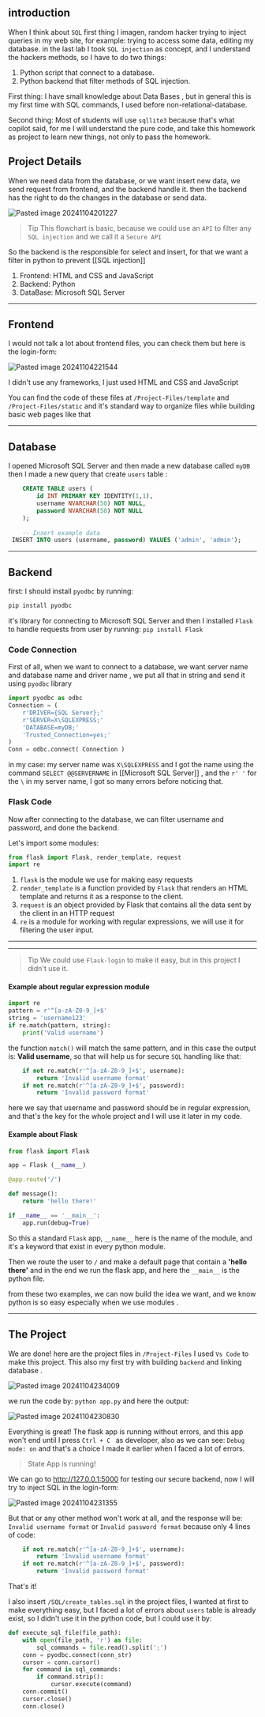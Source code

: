 ## introduction

When I think about `SQL` first thing I imagen, random hacker trying to inject  queries in my web site, for example: trying to access some data, editing my database. in the last lab I took `SQL injection` as concept, and I understand the hackers methods, so I have to do two things: 

1. Python script that connect to a database. 
2. Python backend that filter methods of SQL injection.

First thing: I have small knowledge about Data Bases , but in general this is my first time with SQL commands, I used before non-relational-database.

Second thing: Most of students will use `sqllite3` because that's what copilot said, for me I will understand the pure code, and take this homework as project to learn new things, not only to pass the homework.


## Project Details 

When we need data from the database, or we want insert new data, we send request from frontend, and the backend handle it. then the backend has the right to do the changes in the database or send data.

![Pasted image 20241104201227](https://github.com/user-attachments/assets/53081f06-c525-46d2-aaaa-38bb7a7b203d)

> Tip
> This flowchart is basic, because we could use an `API` to filter any `SQL
>  injection` and we call it a `Secure API`

So the backend is the responsible for select and insert, for that we want a filter in python to prevent [[SQL injection]] 

1. Frontend: HTML and CSS and JavaScript
2. Backend: Python
3. DataBase: Microsoft SQL Server

---

## Frontend

I would not talk a lot about frontend files, you can check them but here is the login-form:

![Pasted image 20241104221544](https://github.com/user-attachments/assets/cb365b23-d3f0-4686-b34c-82b1605575a7)


I didn't use any frameworks, I just used HTML and CSS and JavaScript

You can find the code of these files at `/Project-Files/template` and `/Project-Files/static` and it's standard way to organize files while building basic web pages like that


---

## Database

I opened Microsoft SQL Server and then made a new database called `myDB` then I made a new query that create `users` table :

```SQL
    CREATE TABLE users (
        id INT PRIMARY KEY IDENTITY(1,1),
        username NVARCHAR(50) NOT NULL,
        password NVARCHAR(50) NOT NULL
    );
    
    -- Insert example data 
 INSERT INTO users (username, password) VALUES ('admin', 'admin');
```

---

## Backend 

first: I should install `pyodbc` by running:

```python
pip install pyodbc
```

 it's library for connecting to Microsoft SQL Server and then I installed `Flask` to handle requests from user by running: `pip install Flask`

### Code Connection 

First of all, when we want to connect to a database, we want server name and database name and driver name , we put all that in string and send it using `pyodbc` library 

```python
import pyodbc as odbc
Connection = (
    r'DRIVER={SQL Server};'
    r'SERVER=X\SQLEXPRESS;'
    'DATABASE=myDB;'
    'Trusted_Connection=yes;'
)
Conn = odbc.connect( Connection )
```

in my case: my server name was `X\SQLEXPRESS` and I got the name using the command `SELECT @@SERVERNAME` in [[Microsoft SQL Server]] , and the `r' '` for the `\` in my server name, I got so many errors before noticing that.

### Flask Code 

Now after connecting to the database, we can filter username and password, and done the backend.

Let's import some modules:

```python
from flask import Flask, render_template, request
import re
```

1. `flask` is the module we use for making easy requests 
2. `render_template` is a function provided by `Flask` that renders an HTML template and returns it as a response to the client.
3. `request` is an object provided by Flask that contains all the data sent by the client in an HTTP request 
4. `re` is a module for working with regular expressions, we will use it for filtering the user input.

---

---

>  Tip
> We could use `Flask-login` to make it easy, but in this project I didn't use it.

#### Example about regular expression module

```python
import re 
pattern = r'^[a-zA-Z0-9_]+$' 
string = 'username123' 
if re.match(pattern, string): 
	print('Valid username')
```

the function `match()` will match the same pattern, and in this case the output is: **Valid username**, so that will help us for secure `SQL` handling like that: 

```python
    if not re.match(r'^[a-zA-Z0-9_]+$', username):
        return 'Invalid username format'
    if not re.match(r'^[a-zA-Z0-9_]+$', password):
        return 'Invalid password format'
```

here we say that username and password should be in regular expression, and that's the key for the whole project and I will use it later in my code.

#### Example about Flask

```python 
from flask import Flask

app = Flask (__name__)

@app.route('/')

def message():
    return 'hello there!'

if __name__ == '__main__':
    app.run(debug=True)
```

So this a standard `Flask` app, `__name__` here is the name of the module, and it's a keyword that exist in every python module. 

Then we route the user to `/` and make a default page that contain a **'hello there'** and in the end we run the flask app, and here the `__main__` is the python file.

from these two examples, we can now build the idea we want, and we know python is so easy especially when we use modules .

---

## The Project 

We are done! here are the project files in `/Project-Files` I used `Vs Code` to make this project. This also my first try with building `backend` and linking database . 

![Pasted image 20241104234009](https://github.com/user-attachments/assets/29ec3710-6c53-4929-a130-95a053436f24)

we run the code by: `python app.py` and here the output: 

![Pasted image 20241104230830](https://github.com/user-attachments/assets/4ccb32c5-a1e5-4a30-9203-6a0925210e2a)


Everything is great! The flask app is running without errors, and this app won't end until I press `Ctrl + C ` as developer, also as we can see: `Debug mode: on` and that's a choice I made it earlier when I faced a lot of errors. 

> State
> App is running!

We can go to http://127.0.0.1:5000 for testing our secure backend, now I will try to inject SQL in the login-form: 

![Pasted image 20241104231355](https://github.com/user-attachments/assets/13eb80fa-0819-4443-a9d7-85c53e93ba7d)

But that or any other method won't work at all, and the response will be: `Invalid username format` or `Invalid password format` because only 4 lines of code:

```python
    if not re.match(r'^[a-zA-Z0-9_]+$', username):
        return 'Invalid username format'
    if not re.match(r'^[a-zA-Z0-9_]+$', password):
        return 'Invalid password format'
```

That's it! 

I also insert `/SQL/create_tables.sql` in the project files, I wanted at first to make everything easy, but I faced a lot of errors about `users` table is already exist, so I didn't use it in the python code, but I could use it by: 

```python 
def execute_sql_file(file_path):
    with open(file_path, 'r') as file:
        sql_commands = file.read().split(';')
    conn = pyodbc.connect(conn_str)
    cursor = conn.cursor()
    for command in sql_commands:
        if command.strip():
            cursor.execute(command)
    conn.commit()
    cursor.close()
    conn.close()
```

